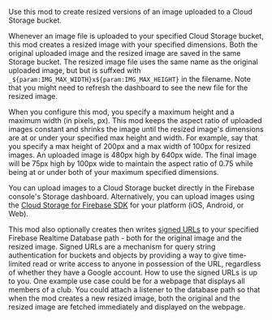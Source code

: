 Use this mod to create resized versions of an image uploaded to a Cloud Storage bucket.

Whenever an image file is uploaded to your specified Cloud Storage bucket, this mod creates a resized image with your specified dimensions. Both the original uploaded image and the resized image are saved in the same Storage bucket. The resized image file uses the same name as the original uploaded image, but  but is suffxed with `_${param:IMG_MAX_WIDTH}x${param:IMG_MAX_HEIGHT}` in the filename. Note that you might need to refresh the dashboard to see the new file for the resized image.

When you configure this mod, you specify a maximum height and a maximum width (in pixels, px). This mod keeps the aspect ratio of uploaded images constant and shrinks the image until the resized image's dimensions are at or under your specified max height and width. For example, say that you specify a max height of 200px and a max width of 100px for resized images. An uploaded image is 480px high by 640px wide. The final image will be 75px high by 100px wide to maintain the aspect ratio of 0.75 while being at or under both of your maximum specified dimensions.

You can upload images to a Cloud Storage bucket directly in the Firebase console's Storage dashboard. Alternatively, you can upload images using the [Cloud Storage for Firebase SDK](https://firebase.google.com/docs/storage/) for your platform (iOS, Android, or Web).

This mod also optionally creates then writes [signed URLs](https://cloud.google.com/storage/docs/access-control/signed-urls) to your specified Firebase Realtime Database path - both for the original image and the resized image. Signed URLs are a mechanism for query string authentication for buckets and objects by providing a way to give time-limited read or write access to anyone in possession of the URL, regardless of whether they have a Google account. How to use the signed URLs is up to you. One example use case could be for a webpage that displays all members of a club. You could attach a listener to the database path so that when the mod creates a new resized image, both the original and the resized image are fetched immediately and displayed on the webpage.
